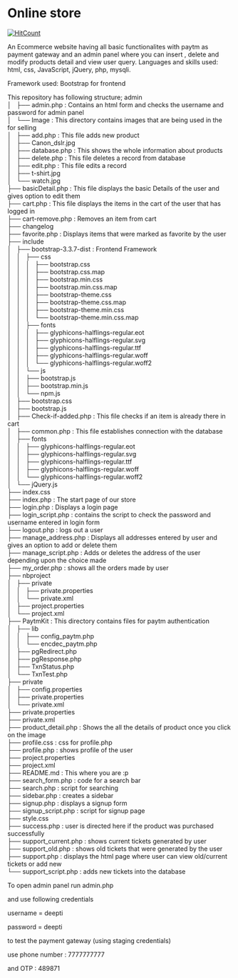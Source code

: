 # Online store
[![HitCount](http://hits.dwyl.io/iamdeepti/online-store.svg)](http://hits.dwyl.io/iamdeepti/online-store)

An Ecommerce website having all basic functionalites with paytm as payment gateway and an admin panel where you can insert , delete and modify products detail and view user query. Languages and skills used: html, css, JavaScript, jQuery, php, mysqli.

Framework used: Bootstrap for frontend

This repository has following structure;
 admin </br>
│   ├── admin.php : Contains an html form and checks the username and password for admin panel </br>
│   └── Image : This directory contains images that are being used in the for selling </br>
│       ├── add.php : This file adds new product</br>
│       ├── Canon_dslr.jpg</br>
│       ├── database.php : This shows the whole information about products</br>
│       ├── delete.php : This file deletes a record from database</br>
│       ├── edit.php : This file edits a record</br>
│       ├── t-shirt.jpg</br>
│       └── watch.jpg</br>
├── basicDetail.php : This file displays the basic Details of the user and gives option to edit them</br>
├── cart.php : This file displays the items in the cart of the user that has logged in</br>
├── cart-remove.php : Removes an item from cart</br>
├── changelog</br>
├── favorite.php : Displays items that were marked as favorite by the user</br>
├── include </br>
│   ├── bootstrap-3.3.7-dist : Frontend Framework</br>
│   │   ├── css</br>
│   │   │   ├── bootstrap.css</br>
│   │   │   ├── bootstrap.css.map</br>
│   │   │   ├── bootstrap.min.css</br>
│   │   │   ├── bootstrap.min.css.map</br>
│   │   │   ├── bootstrap-theme.css</br>
│   │   │   ├── bootstrap-theme.css.map</br>
│   │   │   ├── bootstrap-theme.min.css</br>
│   │   │   └── bootstrap-theme.min.css.map</br>
│   │   ├── fonts</br>
│   │   │   ├── glyphicons-halflings-regular.eot</br>
│   │   │   ├── glyphicons-halflings-regular.svg</br>
│   │   │   ├── glyphicons-halflings-regular.ttf</br>
│   │   │   ├── glyphicons-halflings-regular.woff</br>
│   │   │   └── glyphicons-halflings-regular.woff2</br>
│   │   └── js</br>
│   │       ├── bootstrap.js</br>
│   │       ├── bootstrap.min.js</br>
│   │       └── npm.js</br>
│   ├── bootstrap.css</br>
│   ├── bootstrap.js</br>
│   ├── Check-if-added.php : This file checks if an item is already there in cart</br>
│   ├── common.php : This file establishes connection with the database</br>
│   ├── fonts</br>
│   │   ├── glyphicons-halflings-regular.eot</br>
│   │   ├── glyphicons-halflings-regular.svg</br>
│   │   ├── glyphicons-halflings-regular.ttf</br>
│   │   ├── glyphicons-halflings-regular.woff</br>
│   │   └── glyphicons-halflings-regular.woff2</br>
│   └── jQuery.js</br>
├── index.css </br>
├── index.php : The start page of our store</br>
├── login.php : Displays a login page</br>
├── login_script.php : contains the script to check the password and username entered in login form</br>
├── logout.php : logs out a user</br>
├── manage_address.php : Displays all addresses entered by user and gives an option to add or delete them</br>
├── manage_script.php : Adds or deletes the address of the user depending upon the choice made</br>
├── my_order.php : shows all the orders made by user</br>
├── nbproject</br>
│   ├── private</br>
│   │   ├── private.properties</br>
│   │   └── private.xml</br>
│   ├── project.properties</br>
│   └── project.xml</br>
├── PaytmKit : This directory contains files for paytm authentication</br>
│   ├── lib</br>
│   │   ├── config_paytm.php</br>
│   │   └── encdec_paytm.php</br>
│   ├── pgRedirect.php</br>
│   ├── pgResponse.php</br>
│   ├── TxnStatus.php</br>
│   └── TxnTest.php</br>
├── private</br>
│   ├── config.properties</br>
│   ├── private.properties</br>
│   └── private.xml</br>
├── private.properties</br>
├── private.xml</br>
├── product_detail.php : Shows the all the details of product once you click on the image</br>
├── profile.css : css for profile.php</br>
├── profile.php : shows profile of the user</br>
├── project.properties</br>
├── project.xml</br>
├── README.md : This where you are :p</br>
├── search_form.php : code for a search bar</br>
├── search.php : script for searching</br>
├── sidebar.php : creates a sidebar </br>
├── signup.php : displays a signup form</br>
├── signup_script.php : script for signup page</br> 
├── style.css </br>
├── success.php : user is directed here if the product was purchased successfully</br>
├── support_current.php : shows current tickets generated by user</br>
├── support_old.php : shows old tickets that were generated by the user</br>
├── support.php : displays the html page where user can view old/current tickets or add new</br>
└── support_script.php : adds new tickets into the database</br>



To open admin panel run admin.php

and use following credentials

username = deepti

password = deepti

to test the payment gateway (using staging credentials) 

use phone number : 7777777777

and OTP : 489871
